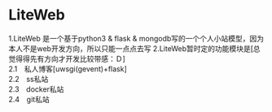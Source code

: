 # LiteWeb

1.LiteWeb 是一个基于python3 & flask & mongodb写的一个个人小站模型，因为本人不是web开发方向，所以只能一点点去写
2.LiteWeb暂时定的功能模块是[总觉得得先有方向才开发比较带感：Ｄ]  
  2.1　私人博客[uwsgi(gevent)+flask]  
  2.2　ss私站  
  2.3　docker私站  
  2.4　git私站  
